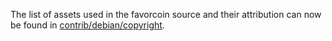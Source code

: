 The list of assets used in the favorcoin source and their attribution can now be found in [contrib/debian/copyright](../contrib/debian/copyright).
